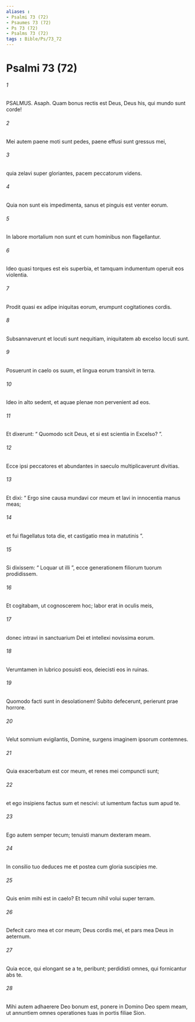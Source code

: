 ```yaml
---
aliases : 
- Psalmi 73 (72)
- Psaumes 73 (72)
- Ps 73 (72)
- Psalms 73 (72)
tags : Bible/Ps/73_72
---
```


# Psalmi 73 (72)

###### 1
PSALMUS. Asaph. Quam bonus rectis est Deus, Deus his, qui mundo sunt corde!
###### 2
Mei autem paene moti sunt pedes, paene effusi sunt gressus mei,
###### 3
quia zelavi super gloriantes, pacem peccatorum videns.
###### 4
Quia non sunt eis impedimenta, sanus et pinguis est venter eorum.
###### 5
In labore mortalium non sunt et cum hominibus non flagellantur.
###### 6
Ideo quasi torques est eis superbia, et tamquam indumentum operuit eos violentia.
###### 7
Prodit quasi ex adipe iniquitas eorum, erumpunt cogitationes cordis.
###### 8
Subsannaverunt et locuti sunt nequitiam, iniquitatem ab excelso locuti sunt.
###### 9
Posuerunt in caelo os suum, et lingua eorum transivit in terra.
###### 10
Ideo in alto sedent, et aquae plenae non pervenient ad eos.
###### 11
Et dixerunt: “ Quomodo scit Deus, et si est scientia in Excelso? ”.
###### 12
Ecce ipsi peccatores et abundantes in saeculo multiplicaverunt divitias.
###### 13
Et dixi: “ Ergo sine causa mundavi cor meum et lavi in innocentia manus meas;
###### 14
et fui flagellatus tota die, et castigatio mea in matutinis ”.
###### 15
Si dixissem: “ Loquar ut illi ”, ecce generationem filiorum tuorum prodidissem.
###### 16
Et cogitabam, ut cognoscerem hoc; labor erat in oculis meis,
###### 17
donec intravi in sanctuarium Dei et intellexi novissima eorum.
###### 18
Verumtamen in lubrico posuisti eos, deiecisti eos in ruinas.
###### 19
Quomodo facti sunt in desolationem! Subito defecerunt, perierunt prae horrore.
###### 20
Velut somnium evigilantis, Domine, surgens imaginem ipsorum contemnes.
###### 21
Quia exacerbatum est cor meum, et renes mei compuncti sunt;
###### 22
et ego insipiens factus sum et nescivi: ut iumentum factus sum apud te.
###### 23
Ego autem semper tecum; tenuisti manum dexteram meam.
###### 24
In consilio tuo deduces me et postea cum gloria suscipies me.
###### 25
Quis enim mihi est in caelo? Et tecum nihil volui super terram.
###### 26
Defecit caro mea et cor meum; Deus cordis mei, et pars mea Deus in aeternum.
###### 27
Quia ecce, qui elongant se a te, peribunt; perdidisti omnes, qui fornicantur abs te.
###### 28
Mihi autem adhaerere Deo bonum est, ponere in Domino Deo spem meam, ut annuntiem omnes operationes tuas in portis filiae Sion.
